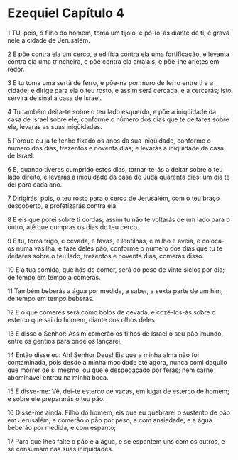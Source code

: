# Ezequiel Capítulo 4

1	TU, pois, ó filho do homem, toma um tijolo, e pô-lo-ás diante de ti, e grava nele a cidade de Jerusalém.

2	E põe contra ela um cerco, e edifica contra ela uma fortificação, e levanta contra ela uma trincheira, e põe contra ela arraiais, e põe-lhe aríetes em redor.

3	E tu toma uma sertã de ferro, e põe-na por muro de ferro entre ti e a cidade; e dirige para ela o teu rosto, e assim será cercada, e a cercarás; isto servirá de sinal à casa de Israel.

4	Tu também deita-te sobre o teu lado esquerdo, e põe a iniqüidade da casa de Israel sobre ele; conforme o número dos dias que te deitares sobre ele, levarás as suas iniqüidades.

5	Porque eu já te tenho fixado os anos da sua iniqüidade, conforme o número dos dias, trezentos e noventa dias; e levarás a iniqüidade da casa de Israel.

6	E, quando tiveres cumprido estes dias, tornar-te-ás a deitar sobre o teu lado direito, e levarás a iniqüidade da casa de Judá quarenta dias; um dia te dei para cada ano.

7	Dirigirás, pois, o teu rosto para o cerco de Jerusalém, com o teu braço descoberto, e profetizarás contra ela.

8	E eis que porei sobre ti cordas; assim tu não te voltarás de um lado para o outro, até que cumpras os dias do teu cerco.

9	E tu, toma trigo, e cevada, e favas, e lentilhas, e milho e aveia, e coloca-os numa vasilha, e faze deles pão; conforme o número dos dias que tu te deitares sobre o teu lado, trezentos e noventa dias, comerás disso.

10	E a tua comida, que hás de comer, será do peso de vinte siclos por dia; de tempo em tempo a comerás.

11	Também beberás a água por medida, a saber, a sexta parte de um him; de tempo em tempo beberás.

12	E o que comeres será como bolos de cevada, e cozê-los-ás sobre o esterco que sai do homem, diante dos olhos deles.

13	E disse o Senhor: Assim comerão os filhos de Israel o seu pão imundo, entre os gentios para onde os lançarei.

14	Então disse eu: Ah! Senhor Deus! Eis que a minha alma não foi contaminada, pois desde a minha mocidade até agora, nunca comi daquilo que morrer de si mesmo, ou que é despedaçado por feras; nem carne abominável entrou na minha boca.

15	E disse-me: Vê, dei-te esterco de vacas, em lugar de esterco de homem; e sobre ele prepararás o teu pão.

16	Disse-me ainda: Filho do homem, eis que eu quebrarei o sustento de pão em Jerusalém, e comerão o pão por peso, e com ansiedade; e a água beberão por medida, e com espanto;

17	Para que lhes falte o pão e a água, e se espantem uns com os outros, e se consumam nas suas iniqüidades.

